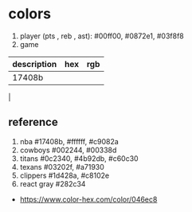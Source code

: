# colors

1. player (pts , reb , ast):  #00ff00, #0872e1, #03f8f8
1. game

description | hex | rgb
--- | --- | ---
| 17408b |
|

## reference

1.  nba  #17408b, #ffffff, #c9082a
1.  cowboys #002244, #00338d
1.  titans #0c2340, #4b92db, #c60c30
1.  texans #03202f, #a71930
1.  clippers #1d428a, #c8102e
1.  react gray #282c34

* https://www.color-hex.com/color/046ec8